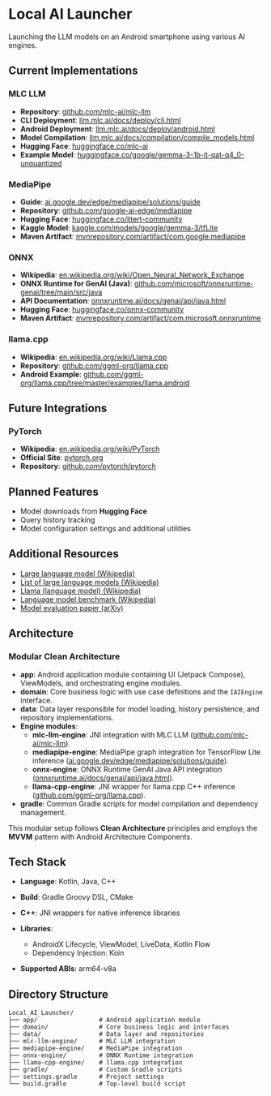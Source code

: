 # Local AI Launcher

Launching the LLM models on an Android smartphone using various AI engines.

## Current Implementations

### MLC LLM

* **Repository**: [github.com/mlc-ai/mlc-llm](https://github.com/mlc-ai/mlc-llm)
* **CLI Deployment**: [llm.mlc.ai/docs/deploy/cli.html](https://llm.mlc.ai/docs/deploy/cli.html)
* **Android Deployment**: [llm.mlc.ai/docs/deploy/android.html](https://llm.mlc.ai/docs/deploy/android.html)
* **Model Compilation**: [llm.mlc.ai/docs/compilation/compile\_models.html](https://llm.mlc.ai/docs/compilation/compile_models.html)
* **Hugging Face**: [huggingface.co/mlc-ai](https://huggingface.co/mlc-ai)
* **Example Model**: [huggingface.co/google/gemma-3-1b-it-qat-q4\_0-unquantized](https://huggingface.co/google/gemma-3-1b-it-qat-q4_0-unquantized)

### MediaPipe

* **Guide**: [ai.google.dev/edge/mediapipe/solutions/guide](https://ai.google.dev/edge/mediapipe/solutions/guide)
* **Repository**: [github.com/google-ai-edge/mediapipe](https://github.com/google-ai-edge/mediapipe)
* **Hugging Face**: [huggingface.co/litert-community](https://huggingface.co/litert-community)
* **Kaggle Model**: [kaggle.com/models/google/gemma-3/tfLite](https://www.kaggle.com/models/google/gemma-3/tfLite)
* **Maven Artifact**: [mvnrepository.com/artifact/com.google.mediapipe](https://mvnrepository.com/artifact/com.google.mediapipe)

### ONNX

* **Wikipedia**: [en.wikipedia.org/wiki/Open\_Neural\_Network\_Exchange](https://en.wikipedia.org/wiki/Open_Neural_Network_Exchange)
* **ONNX Runtime for GenAI (Java)**: [github.com/microsoft/onnxruntime-genai/tree/main/src/java](https://github.com/microsoft/onnxruntime-genai/tree/main/src/java)
* **API Documentation**: [onnxruntime.ai/docs/genai/api/java.html](https://onnxruntime.ai/docs/genai/api/java.html)
* **Hugging Face**: [huggingface.co/onnx-community](https://huggingface.co/onnx-community)
* **Maven Artifact**: [mvnrepository.com/artifact/com.microsoft.onnxruntime](https://mvnrepository.com/artifact/com.microsoft.onnxruntime)

### llama.cpp

* **Wikipedia**: [en.wikipedia.org/wiki/Llama.cpp](https://en.wikipedia.org/wiki/Llama.cpp)
* **Repository**: [github.com/ggml-org/llama.cpp](https://github.com/ggml-org/llama.cpp)
* **Android Example**: [github.com/ggml-org/llama.cpp/tree/master/examples/llama.android](https://github.com/ggml-org/llama.cpp/tree/master/examples/llama.android)

## Future Integrations

### PyTorch

* **Wikipedia**: [en.wikipedia.org/wiki/PyTorch](https://en.wikipedia.org/wiki/PyTorch)
* **Official Site**: [pytorch.org](https://pytorch.org/)
* **Repository**: [github.com/pytorch/pytorch](https://github.com/pytorch/pytorch)

## Planned Features

* Model downloads from **Hugging Face**
* Query history tracking
* Model configuration settings and additional utilities

## Additional Resources

* [Large language model (Wikipedia)](https://en.wikipedia.org/wiki/Large_language_model)
* [List of large language models (Wikipedia)](https://en.wikipedia.org/wiki/List_of_large_language_models)
* [Llama (language model) (Wikipedia)](https://en.wikipedia.org/wiki/Llama_%28language_model%29)
* [Language model benchmark (Wikipedia)](https://en.wikipedia.org/wiki/Language_model_benchmark)
* [Model evaluation paper (arXiv)](https://arxiv.org/html/2410.03613v1)

## Architecture

### Modular Clean Architecture

* **app**: Android application module containing UI (Jetpack Compose), ViewModels, and orchestrating engine modules.
* **domain**: Core business logic with use case definitions and the `IAIEngine` interface.
* **data**: Data layer responsible for model loading, history persistence, and repository implementations.
* **Engine modules**:
    * **mlc-llm-engine**: JNI integration with MLC LLM ([github.com/mlc-ai/mlc-llm](https://github.com/mlc-ai/mlc-llm)).
    * **mediapipe-engine**: MediaPipe graph integration for TensorFlow Lite inference ([ai.google.dev/edge/mediapipe/solutions/guide](https://ai.google.dev/edge/mediapipe/solutions/guide)).
    * **onnx-engine**: ONNX Runtime GenAI Java API integration ([onnxruntime.ai/docs/genai/api/java.html](https://onnxruntime.ai/docs/genai/api/java.html)).
    * **llama-cpp-engine**: JNI wrapper for llama.cpp C++ inference ([github.com/ggml-org/llama.cpp](https://github.com/ggml-org/llama.cpp)).
* **gradle**: Common Gradle scripts for model compilation and dependency management.

This modular setup follows **Clean Architecture** principles and employs the **MVVM** pattern with Android Architecture Components.

## Tech Stack

* **Language**: Kotlin, Java, C++
* **Build**: Gradle Groovy DSL, CMake
* **C++**: JNI wrappers for native inference libraries
* **Libraries**:

    * AndroidX Lifecycle, ViewModel, LiveData, Kotlin Flow
    * Dependency Injection: Koin
* **Supported ABIs**: arm64-v8a

## Directory Structure

```
Local_AI_Launcher/
├── app/                 # Android application module
├── domain/              # Core business logic and interfaces
├── data/                # Data layer and repositories
├── mlc-llm-engine/      # MLC LLM integration
├── mediapipe-engine/    # MediaPipe integration
├── onnx-engine/         # ONNX Runtime integration
├── llama-cpp-engine/    # llama.cpp integration
├── gradle/              # Custom Gradle scripts
├── settings.gradle      # Project settings
└── build.gradle         # Top-level build script
```
